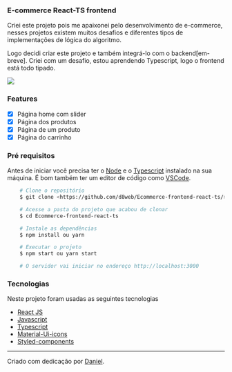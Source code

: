 ### E-commerce React-TS frontend

<p>Criei este projeto pois me apaixonei pelo desenvolvimento de e-commerce, nesses projetos existem muitos desafios e diferentes tipos de implementações de lógica do algoritmo.</p>
<p>Logo decidi criar este projeto e também integrá-lo com o backend[em-breve]. Criei com um desafio, estou aprendendo Typescript, logo o frontend está todo tipado.</p>

<img src="https://github.com/d8web/Ecommerce-frontend-react-ts/blob/master/src/images/Anima%C3%A7%C3%A3o.gif"/>

### Features

- [x] Página home com slider
- [x] Página dos produtos
- [x] Página de um produto
- [x] Página do carrinho

### Pré requisitos
Antes de iniciar você precisa ter o [Node](https://nodejs.org/en/) e o [Typescript](https://www.typescriptlang.org/) instalado na sua máquina. É bom também ter um editor de código como [VSCode](https://code.visualstudio.com/).

```bash
    # Clone o repositório
    $ git clone <https://github.com/d8web/Ecommerce-frontend-react-ts/>

    # Acesse a pasta do projeto que acabou de clonar
    $ cd Ecommerce-frontend-react-ts

    # Instale as dependências
    $ npm install ou yarn

    # Executar o projeto
    $ npm start ou yarn start

    # O servidor vai iniciar no endereço http://localhost:3000
```

### Tecnologias

Neste projeto foram usadas as seguintes tecnologias

- [React JS](https://pt-br.reactjs.org/)
- [Javascript](https://developer.mozilla.org/pt-BR/docs/Web/JavaScript)
- [Typescript](https://www.typescriptlang.org/)
- [Material-Ui-icons](https://mui.com/pt/components/material-icons/)
- [Styled-components](https://styled-components.com/)

<hr/>
Criado com dedicação por <a href="https://github.com/d8web/" target="_blank">Daniel</a>.
